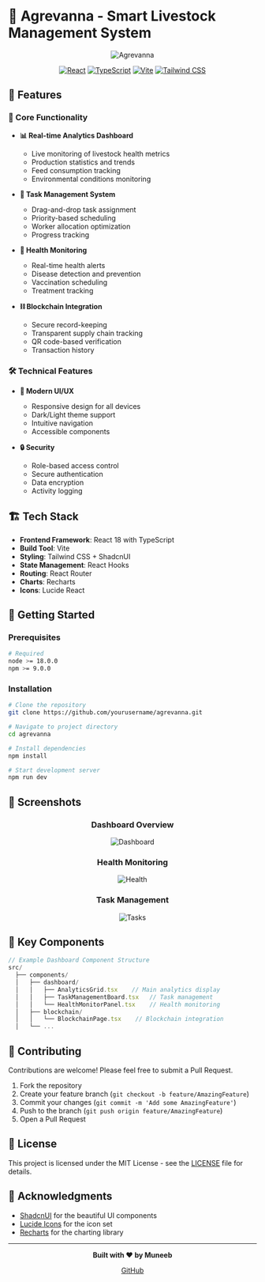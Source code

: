 # 🌾 Agrevanna - Smart Livestock Management System

<div align="center">

![Agrevanna](https://images.unsplash.com/photo-1516367070866-4b5c0c582085?w=800&h=400&fit=crop)

[![React](https://img.shields.io/badge/React-18.2-61DAFB?style=for-the-badge&logo=react)](https://reactjs.org/)
[![TypeScript](https://img.shields.io/badge/TypeScript-5.2-3178C6?style=for-the-badge&logo=typescript)](https://www.typescriptlang.org/)
[![Vite](https://img.shields.io/badge/Vite-5.2-646CFF?style=for-the-badge&logo=vite)](https://vitejs.dev/)
[![Tailwind CSS](https://img.shields.io/badge/Tailwind-3.4-38B2AC?style=for-the-badge&logo=tailwind-css)](https://tailwindcss.com/)

</div>

## 🚀 Features

### 🎯 Core Functionality

- **📊 Real-time Analytics Dashboard**
  - Live monitoring of livestock health metrics
  - Production statistics and trends
  - Feed consumption tracking
  - Environmental conditions monitoring

- **🔄 Task Management System**
  - Drag-and-drop task assignment
  - Priority-based scheduling
  - Worker allocation optimization
  - Progress tracking

- **🏥 Health Monitoring**
  - Real-time health alerts
  - Disease detection and prevention
  - Vaccination scheduling
  - Treatment tracking

- **⛓️ Blockchain Integration**
  - Secure record-keeping
  - Transparent supply chain tracking
  - QR code-based verification
  - Transaction history

### 🛠️ Technical Features

- **🎨 Modern UI/UX**
  - Responsive design for all devices
  - Dark/Light theme support
  - Intuitive navigation
  - Accessible components

- **🔒 Security**
  - Role-based access control
  - Secure authentication
  - Data encryption
  - Activity logging

## 🏗️ Tech Stack

- **Frontend Framework**: React 18 with TypeScript
- **Build Tool**: Vite
- **Styling**: Tailwind CSS + ShadcnUI
- **State Management**: React Hooks
- **Routing**: React Router
- **Charts**: Recharts
- **Icons**: Lucide React

## 🚀 Getting Started

### Prerequisites

```bash
# Required
node >= 18.0.0
npm >= 9.0.0
```

### Installation

```bash
# Clone the repository
git clone https://github.com/yourusername/agrevanna.git

# Navigate to project directory
cd agrevanna

# Install dependencies
npm install

# Start development server
npm run dev
```

## 📱 Screenshots

<div align="center">

### Dashboard Overview
![Dashboard](https://images.unsplash.com/photo-1454165804606-c3d57bc86b40?w=600&h=300&fit=crop)

### Health Monitoring
![Health](https://images.unsplash.com/photo-1576091160550-2173dba999ef?w=600&h=300&fit=crop)

### Task Management
![Tasks](https://images.unsplash.com/photo-1517245386807-bb43f82c33c4?w=600&h=300&fit=crop)

</div>

## 🌟 Key Components

```typescript
// Example Dashboard Component Structure
src/
  ├── components/
  │   ├── dashboard/
  │   │   ├── AnalyticsGrid.tsx    // Main analytics display
  │   │   ├── TaskManagementBoard.tsx   // Task management
  │   │   └── HealthMonitorPanel.tsx    // Health monitoring
  │   ├── blockchain/
  │   │   └── BlockchainPage.tsx    // Blockchain integration
  │   └── ...
```

## 🤝 Contributing

Contributions are welcome! Please feel free to submit a Pull Request.

1. Fork the repository
2. Create your feature branch (`git checkout -b feature/AmazingFeature`)
3. Commit your changes (`git commit -m 'Add some AmazingFeature'`)
4. Push to the branch (`git push origin feature/AmazingFeature`)
5. Open a Pull Request

## 📄 License

This project is licensed under the MIT License - see the [LICENSE](LICENSE) file for details.

## 🙏 Acknowledgments

- [ShadcnUI](https://ui.shadcn.com/) for the beautiful UI components
- [Lucide Icons](https://lucide.dev/) for the icon set
- [Recharts](https://recharts.org/) for the charting library

---

<div align="center">

**Built with ❤️ by Muneeb**

[GitHub](https://github.com/muneebalichishti01)
</div>
